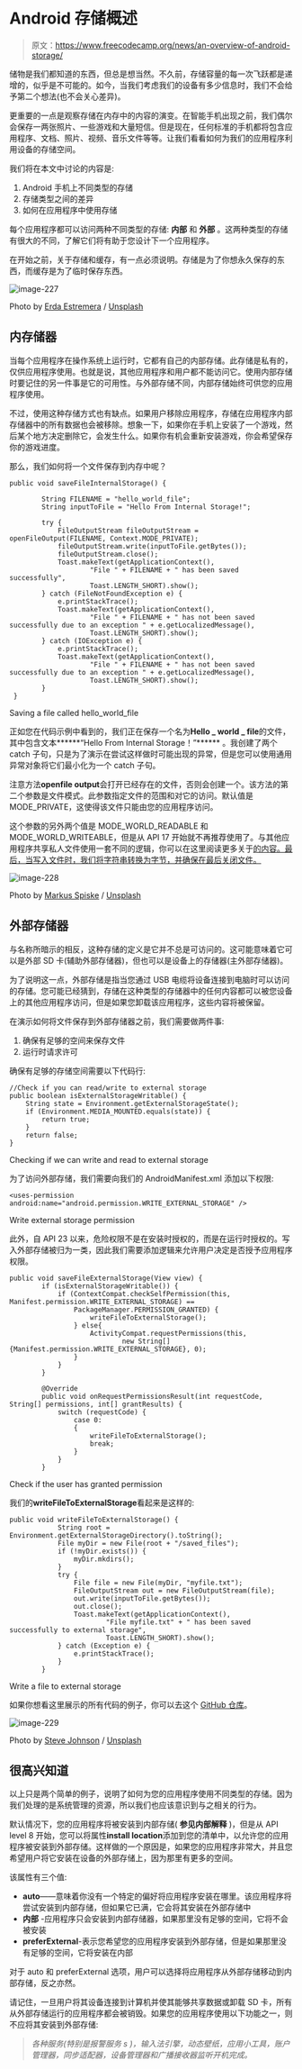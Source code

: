 # Android 存储概述

> 原文：<https://www.freecodecamp.org/news/an-overview-of-android-storage/>

储物是我们都知道的东西，但总是想当然。不久前，存储容量的每一次飞跃都是递增的，似乎是不可能的。如今，当我们考虑我们的设备有多少信息时，我们不会给予第二个想法(也不会关心差异)。

更重要的一点是观察存储在内存中的内容的演变。在智能手机出现之前，我们偶尔会保存一两张照片、一些游戏和大量短信。但是现在，任何标准的手机都将包含应用程序、文档、照片、视频、音乐文件等等。让我们看看如何为我们的应用程序利用设备的存储空间。

我们将在本文中讨论的内容是:

1.  Android 手机上不同类型的存储
2.  存储类型之间的差异
3.  如何在应用程序中使用存储

每个应用程序都可以访问两种不同类型的存储: ******内部****** 和 ******外部****** 。这两种类型的存储有很大的不同，了解它们将有助于您设计下一个应用程序。

在开始之前，关于存储和缓存，有一点必须说明。存储是为了你想永久保存的东西，而缓存是为了临时保存东西。

![image-227](img/e92ee517c78c48dbe5824ebc7d17c689.png)

Photo by [Erda Estremera](https://unsplash.com/@erdaest?utm_source=ghost&utm_medium=referral&utm_campaign=api-credit) / [Unsplash](https://unsplash.com/?utm_source=ghost&utm_medium=referral&utm_campaign=api-credit)

## 内存储器

当每个应用程序在操作系统上运行时，它都有自己的内部存储。此存储是私有的，仅供应用程序使用。也就是说，其他应用程序和用户都不能访问它。使用内部存储时要记住的另一件事是它的可用性。与外部存储不同，内部存储始终可供您的应用程序使用。

不过，使用这种存储方式也有缺点。如果用户移除应用程序，存储在应用程序内部存储器中的所有数据也会被移除。想象一下，如果你在手机上安装了一个游戏，然后某个地方决定删除它，会发生什么。如果你有机会重新安装游戏，你会希望保存你的游戏进度。

那么，我们如何将一个文件保存到内存中呢？

```
public void saveFileInternalStorage() {

        String FILENAME = "hello_world_file";
        String inputToFile = "Hello From Internal Storage!";

        try {
            FileOutputStream fileOutputStream = openFileOutput(FILENAME, Context.MODE_PRIVATE);
            fileOutputStream.write(inputToFile.getBytes());
            fileOutputStream.close();
            Toast.makeText(getApplicationContext(),
                    "File " + FILENAME + " has been saved successfully",
                    Toast.LENGTH_SHORT).show();
        } catch (FileNotFoundException e) {
            e.printStackTrace();
            Toast.makeText(getApplicationContext(),
                    "File " + FILENAME + " has not been saved successfully due to an exception " + e.getLocalizedMessage(),
                    Toast.LENGTH_SHORT).show();
        } catch (IOException e) {
            e.printStackTrace();
            Toast.makeText(getApplicationContext(),
                    "File " + FILENAME + " has not been saved successfully due to an exception " + e.getLocalizedMessage(),
                    Toast.LENGTH_SHORT).show();
        }
 }
```

Saving a file called hello_world_file

正如您在代码示例中看到的，我们正在保存一个名为******Hello _ world _ file******的文件，其中包含文本******“Hello From Internal Storage！”****** 。我创建了两个 catch 子句，只是为了演示在尝试这样做时可能出现的异常，但是您可以使用通用异常对象将它们最小化为一个 catch 子句。

注意方法******openfile output******会打开已经存在的文件，否则会创建一个。该方法的第二个参数是文件模式。此参数指定文件的范围和对它的访问。默认值是 MODE_PRIVATE，这使得该文件只能由您的应用程序访问。

这个参数的另外两个值是 MODE_WORLD_READABLE 和 MODE_WORLD_WRITEABLE，但是从 API 17 开始就不再推荐使用了。与其他应用程序共享私人文件使用一套不同的逻辑，你可以在这里阅读更多关于[的内容。最后，当写入文件时，我们将字符串转换为字节，并确保在最后关闭文件。](https://developer.android.com/training/secure-file-sharing)

![image-228](img/fe4e29f023f6aa42856d7676362722f9.png)

Photo by [Markus Spiske](https://unsplash.com/@markusspiske?utm_source=ghost&utm_medium=referral&utm_campaign=api-credit) / [Unsplash](https://unsplash.com/?utm_source=ghost&utm_medium=referral&utm_campaign=api-credit)

## 外部存储器

与名称所暗示的相反，这种存储的定义是它并不总是可访问的。这可能意味着它可以是外部 SD 卡(辅助外部存储器)，但也可以是设备上的存储器(主外部存储器)。

为了说明这一点，外部存储是指当您通过 USB 电缆将设备连接到电脑时可以访问的存储。您可能已经猜到，存储在这种类型的存储器中的任何内容都可以被您设备上的其他应用程序访问，但是如果您卸载该应用程序，这些内容将被保留。

在演示如何将文件保存到外部存储器之前，我们需要做两件事:

1.  确保有足够的空间来保存文件
2.  运行时请求许可

确保有足够的存储空间需要以下代码行:

```
//Check if you can read/write to external storage
public boolean isExternalStorageWritable() {
    String state = Environment.getExternalStorageState();
    if (Environment.MEDIA_MOUNTED.equals(state)) {
        return true;
    }
    return false;
}
```

Checking if we can write and read to external storage

为了访问外部存储，我们需要向我们的 AndroidManifest.xml 添加以下权限:

```
<uses-permission android:name="android.permission.WRITE_EXTERNAL_STORAGE" />
```

Write external storage permission

此外，自 API 23 以来，危险权限不是在安装时授权的，而是在运行时授权的。写入外部存储被归为一类，因此我们需要添加逻辑来允许用户决定是否授予应用程序权限。

```
public void saveFileExternalStorage(View view) {
        if (isExternalStorageWritable()) {
            if (ContextCompat.checkSelfPermission(this, Manifest.permission.WRITE_EXTERNAL_STORAGE) ==
                PackageManager.PERMISSION_GRANTED) {
                    writeFileToExternalStorage();
                } else{
                    ActivityCompat.requestPermissions(this,
                            new String[]{Manifest.permission.WRITE_EXTERNAL_STORAGE}, 0);
                }
            }
        }

        @Override
        public void onRequestPermissionsResult(int requestCode, String[] permissions, int[] grantResults) {
            switch (requestCode) {
                case 0:
                {
                    writeFileToExternalStorage();
                    break;
                }
            }
        }
```

Check if the user has granted permission

我们的******writeFileToExternalStorage******看起来是这样的:

```
public void writeFileToExternalStorage() {
            String root = Environment.getExternalStorageDirectory().toString();
            File myDir = new File(root + "/saved_files");
            if (!myDir.exists()) {
                myDir.mkdirs();
            }
            try {
                File file = new File(myDir, "myfile.txt");
                FileOutputStream out = new FileOutputStream(file);
                out.write(inputToFile.getBytes());
                out.close();
                Toast.makeText(getApplicationContext(),
                        "File myfile.txt" + " has been saved successfully to external storage",
                        Toast.LENGTH_SHORT).show();
            } catch (Exception e) {
                e.printStackTrace();
            }
        }
```

Write a file to external storage

如果你想看这里展示的所有代码的例子，你可以去这个 [GitHub 仓库](https://github.com/TomerPacific/MediumArticles/tree/master/AndroidStorage)。

![image-229](img/c787b4986d3aa13349d044d634fd3108.png)

Photo by [Steve Johnson](https://unsplash.com/@steve_j?utm_source=ghost&utm_medium=referral&utm_campaign=api-credit) / [Unsplash](https://unsplash.com/?utm_source=ghost&utm_medium=referral&utm_campaign=api-credit)

## 很高兴知道

以上只是两个简单的例子，说明了如何为您的应用程序使用不同类型的存储。因为我们处理的是系统管理的资源，所以我们也应该意识到与之相关的行为。

默认情况下，您的应用程序将被安装到内部存储( ******参见内部解释****** )，但是从 API level 8 开始，您可以将属性******install location******添加到您的清单中，以允许您的应用程序被安装到外部存储。这样做的一个原因是，如果您的应用程序非常大，并且您希望用户将它安装在设备的外部存储上，因为那里有更多的空间。

该属性有三个值:

*   ******auto******——意味着你没有一个特定的偏好将应用程序安装在哪里。该应用程序将尝试安装到内部存储，但如果它已满，它会将其安装在外部存储中
*   ******内部****** -应用程序只会安装到内部存储器，如果那里没有足够的空间，它将不会被安装
*   ******preferExternal******-表示您希望您的应用程序安装到外部存储，但是如果那里没有足够的空间，它将安装在内部

对于 auto 和 preferExternal 选项，用户可以选择将应用程序从外部存储移动到内部存储，反之亦然。

请记住，一旦用户将其设备连接到计算机并使其能够共享数据或卸载 SD 卡，所有从外部存储运行的应用程序都会被销毁。如果您的应用程序使用以下功能之一，则不应将其安装到外部存储:

> **各种服务(特别是报警服务* s *)，输入法引擎，动态壁纸，应用小工具，账户管理器，同步适配器，设备管理器和广播接收器监听开机完成。**